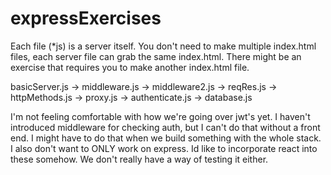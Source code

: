 # expressExercises

Each file (*js) is a server itself. You don't need to make multiple index.html files, each server file can grab the same index.html.
There might be an exercise that requires you to make another index.html file.

basicServer.js -> middleware.js -> middleware2.js -> reqRes.js -> httpMethods.js -> proxy.js -> authenticate.js -> database.js


I'm not feeling comfortable with how we're going over jwt's yet. I haven't introduced middleware for checking auth, but
I can't do that without a front end. I might have to do that when we build something with the whole stack. I also don't want
to ONLY work on express. Id like to incorporate react into these somehow. We don't really have a way of testing it either. 
